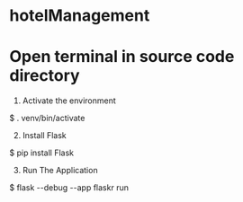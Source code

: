 # hotelManagement
<h1>Open terminal in source code directory</h1>

1. Activate the environment

$ . venv/bin/activate
  
2. Install Flask

$ pip install Flask

3. Run The Application

$ flask --debug --app flaskr run
